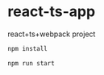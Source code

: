 # react-ts-app
react+ts+webpack project

```markdown
npm install
```

```markdown
npm run start
```
